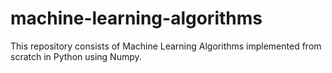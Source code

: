 # machine-learning-algorithms
This repository consists of Machine Learning Algorithms implemented from scratch in Python using Numpy.
